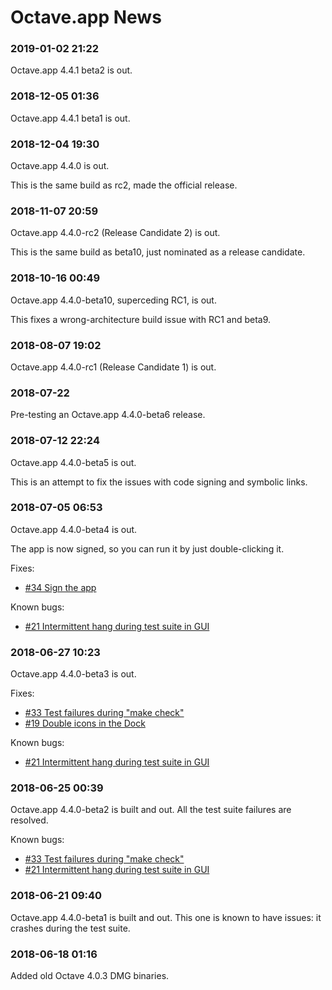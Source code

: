 Octave.app News
========================

###  2019-01-02 21:22

Octave.app 4.4.1 beta2 is out.

###  2018-12-05 01:36

Octave.app 4.4.1 beta1 is out.

###  2018-12-04 19:30

Octave.app 4.4.0 is out.

This is the same build as rc2, made the official release.

###  2018-11-07 20:59

Octave.app 4.4.0-rc2 (Release Candidate 2) is out.

This is the same build as beta10, just nominated as a release candidate.

###  2018-10-16 00:49

Octave.app 4.4.0-beta10, superceding RC1, is out.

This fixes a wrong-architecture build issue with RC1 and beta9.

###  2018-08-07 19:02

Octave.app 4.4.0-rc1 (Release Candidate 1) is out.

###  2018-07-22

Pre-testing an Octave.app 4.4.0-beta6 release.

###  2018-07-12 22:24

Octave.app 4.4.0-beta5 is out.

This is an attempt to fix the issues with code signing and symbolic links.

###  2018-07-05 06:53

Octave.app 4.4.0-beta4 is out.

The app is now signed, so you can run it by just double-clicking it.

Fixes:
* [#34 Sign the app](https://github.com/octave-app/octave-app-bundler/issues/34)

Known bugs:
* [#21 Intermittent hang during test suite in GUI](https://github.com/octave-app/octave-app-bundler/issues/21)

###  2018-06-27 10:23

Octave.app 4.4.0-beta3 is out.

Fixes:
* [#33 Test failures during "make check"](https://github.com/octave-app/octave-app-bundler/issues/33)
* [#19 Double icons in the Dock](https://github.com/octave-app/octave-app-bundler/issues/19)

Known bugs:
* [#21 Intermittent hang during test suite in GUI](https://github.com/octave-app/octave-app-bundler/issues/21)

###  2018-06-25 00:39

Octave.app 4.4.0-beta2 is built and out.
All the test suite failures are resolved.

Known bugs:
* [#33 Test failures during "make check"](https://github.com/octave-app/octave-app-bundler/issues/33)
* [#21 Intermittent hang during test suite in GUI](https://github.com/octave-app/octave-app-bundler/issues/21)


###  2018-06-21 09:40

Octave.app 4.4.0-beta1 is built and out.
This one is known to have issues: it crashes during the test suite.

###  2018-06-18 01:16

Added old Octave 4.0.3 DMG binaries.
